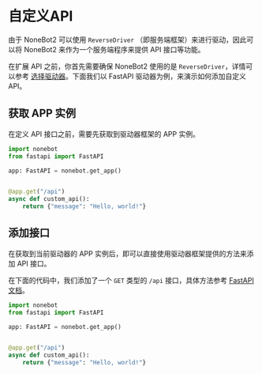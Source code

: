 # 自定义API

由于 NoneBot2 可以使用 `ReverseDriver` （即服务端框架）来进行驱动，因此可以将 NoneBot2 来作为一个服务端程序来提供 API 接口等功能。

在扩展 API 之前，你首先需要确保 NoneBot2 使用的是 `ReverseDriver`，详情可以参考 [选择驱动器](./choose-driver.md)。下面我们以 FastAPI 驱动器为例，来演示如何添加自定义 API。

## 获取 APP 实例

在定义 API 接口之前，需要先获取到驱动器框架的 APP 实例。

```python {4}
import nonebot
from fastapi import FastAPI

app: FastAPI = nonebot.get_app()


@app.get("/api")
async def custom_api():
    return {"message": "Hello, world!"}
```

## 添加接口

在获取到当前驱动器的 APP 实例后，即可以直接使用驱动器框架提供的方法来添加 API 接口。

在下面的代码中，我们添加了一个 `GET` 类型的 `/api` 接口，具体方法参考 [FastAPI 文档](https://fastapi.tiangolo.com/)。

```python {6-8}
import nonebot
from fastapi import FastAPI

app: FastAPI = nonebot.get_app()


@app.get("/api")
async def custom_api():
    return {"message": "Hello, world!"}
```
